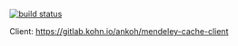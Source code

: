 [![build status](https://gitlab-ci.kohn.io/projects/19/status.png?ref=master)](https://gitlab-ci.kohn.io/projects/19?ref=master)

Client: https://gitlab.kohn.io/ankoh/mendeley-cache-client